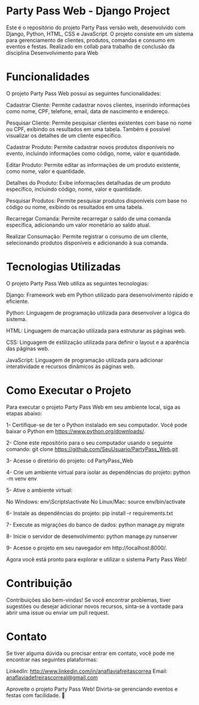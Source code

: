 # Party Pass Web - Django Project
Este é o repositório do projeto Party Pass versão web, desenvolvido com Django, Python, HTML, CSS e JavaScript. O projeto consiste em um sistema para gerenciamento de clientes, produtos, comandas e consumo em eventos e festas.
Realizado em collab para trabalho de conclusão da disciplina Desenvolvimento para Web

# Funcionalidades
O projeto Party Pass Web possui as seguintes funcionalidades:

Cadastrar Cliente: Permite cadastrar novos clientes, inserindo informações como nome, CPF, telefone, email, data de nascimento e endereço.

Pesquisar Cliente: Permite pesquisar clientes existentes com base no nome ou CPF, exibindo os resultados em uma tabela. Também é possível visualizar os detalhes de um cliente específico.

Cadastrar Produto: Permite cadastrar novos produtos disponíveis no evento, incluindo informações como código, nome, valor e quantidade.

Editar Produto: Permite editar as informações de um produto existente, como nome, valor e quantidade.

Detalhes do Produto: Exibe informações detalhadas de um produto específico, incluindo código, nome, valor e quantidade.

Pesquisar Produtos: Permite pesquisar produtos disponíveis com base no código ou nome, exibindo os resultados em uma tabela.

Recarregar Comanda: Permite recarregar o saldo de uma comanda específica, adicionando um valor monetário ao saldo atual.

Realizar Consumação: Permite registrar o consumo de um cliente, selecionando produtos disponíveis e adicionando à sua comanda.

# Tecnologias Utilizadas
O projeto Party Pass Web utiliza as seguintes tecnologias:

Django: Framework web em Python utilizado para desenvolvimento rápido e eficiente.

Python: Linguagem de programação utilizada para desenvolver a lógica do sistema.

HTML: Linguagem de marcação utilizada para estruturar as páginas web.

CSS: Linguagem de estilização utilizada para definir o layout e a aparência das páginas web.

JavaScript: Linguagem de programação utilizada para adicionar interatividade e recursos dinâmicos às páginas web.

# Como Executar o Projeto
Para executar o projeto Party Pass Web em seu ambiente local, siga as etapas abaixo:

1- Certifique-se de ter o Python instalado em seu computador. Você pode baixar o Python em https://www.python.org/downloads/.

2- Clone este repositório para o seu computador usando o seguinte comando:
git clone https://github.com/SeuUsuario/PartyPass_Web.git

3- Acesse o diretório do projeto:
cd PartyPass_Web

4- Crie um ambiente virtual para isolar as dependências do projeto:
python -m venv env

5- Ative o ambiente virtual:

No Windows:
env\Scripts\activate
No Linux/Mac:
source env/bin/activate

6- Instale as dependências do projeto:
pip install -r requirements.txt

7- Execute as migrações do banco de dados:
python manage.py migrate

8- Inicie o servidor de desenvolvimento:
python manage.py runserver

9- Acesse o projeto em seu navegador em http://localhost:8000/.

Agora você está pronto para explorar e utilizar o sistema Party Pass Web!
# Contribuição
Contribuições são bem-vindas! Se você encontrar problemas, tiver sugestões ou desejar adicionar novos recursos, sinta-se à vontade para abrir uma issue ou enviar um pull request.

# Contato
Se tiver alguma dúvida ou precisar entrar em contato, você pode me encontrar nas seguintes plataformas:

LinkedIn: http://www.linkedin.com/in/anaflaviafreitascorrea
Email: anaflaviadefreirascorreal@gmail.com

Aproveite o projeto Party Pass Web! Divirta-se gerenciando eventos e festas com facilidade. 🎉

